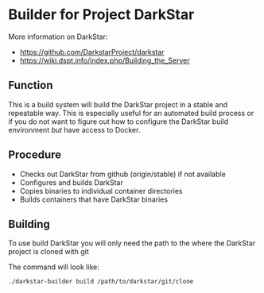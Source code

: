 # Builder for Project DarkStar

More information on DarkStar: 
* https://github.com/DarkstarProject/darkstar
* https://wiki.dspt.info/index.php/Building_the_Server

## Function

This is a build system will build the DarkStar project in a stable and repeatable way. This is especially useful for an automated build process or
if you do not want to figure out how to configure the DarkStar build environment *but* have access to Docker.

## Procedure

* Checks out DarkStar from github (origin/stable) if not available
* Configures and builds DarkStar
* Copies binaries to individual container directories
* Builds containers that have DarkStar binaries

## Building

To use build DarkStar you will only need the path to the where the DarkStar project is cloned with git

The command will look like:

```
./darkstar-builder build /path/to/darkstar/git/clone
```
